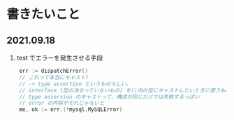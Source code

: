 # 書きたいこと
## 2021.09.18
1. test でエラーを発生させる手段
```go
	err := dispatchError()
	// これって本当にキャスト?
	// -> type assertion というものらしい。
	// interface (型の決まっていないもの) を()内の型にキャストしたいときに使うものらしい
	// type assersion のキャストって、構成が同じだけでは失敗するっぽい
	// error の内容がそれじゃないと
	me, ok := err.(*mysql.MySQLError)
```
